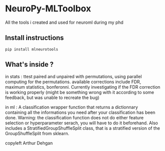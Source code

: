 # NeuroPy-MLToolbox

All the tools i created and used for neuroml during my phd

## Install instructions

```
pip install mlneurotools
```

## What's inside ?

in stats : ttest paired and unpaired with permutations, using parallel computing for the permutations. available corrections include FDR, maximum statistics, bonferonni.
Currently investigating if the FDR correction is working properly (might be something wrong with it according to some feedback, but was unable to recreate the bug)

in ml : A classification wrapper function that returns a dictionnary containing all the informations you need after your classification has been done. Warning: the classification function does not do either feature selection or hyperparameter serach, you will have to do it beforehand.
Also includes a StratifiedGroupShuffleSplit class, that is a stratified version of the GroupShuffleSplit from sklearn.

copyleft Arthur Dehgan
